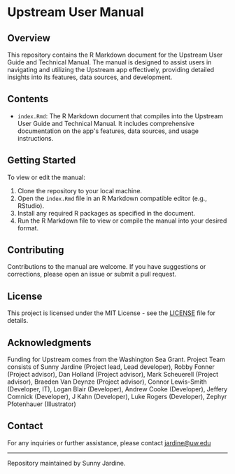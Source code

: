 # Upstream User Manual

## Overview

This repository contains the R Markdown document for the Upstream User Guide and Technical Manual. The manual is designed to assist users in navigating and utilizing the Upstream app effectively, providing detailed insights into its features, data sources, and development.

## Contents

- `index.Rmd`: The R Markdown document that compiles into the Upstream User Guide and Technical Manual. It includes comprehensive documentation on the app's features, data sources, and usage instructions.

## Getting Started

To view or edit the manual:

1. Clone the repository to your local machine.
2. Open the `index.Rmd` file in an R Markdown compatible editor (e.g., RStudio).
3. Install any required R packages as specified in the document.
4. Run the R Markdown file to view or compile the manual into your desired format.

## Contributing

Contributions to the manual are welcome. If you have suggestions or corrections, please open an issue or submit a pull request.

## License

This project is licensed under the MIT License - see the [LICENSE](LICENSE) file for details.

## Acknowledgments

Funding for Upstream comes from the Washington Sea Grant. Project Team consists of Sunny Jardine (Project lead, Lead developer), Robby Fonner (Project advisor), Dan Holland (Project advisor), Mark Scheuerell (Project advisor), Braeden Van Deynze (Project advisor), Connor Lewis-Smith (Developer, IT), Logan Blair (Developer), Andrew Cooke (Developer), Jeffery Comnick (Developer), J Kahn (Developer), Luke Rogers (Developer), Zephyr Pfotenhauer (Illustrator)

## Contact

For any inquiries or further assistance, please contact jardine@uw.edu

---

Repository maintained by Sunny Jardine.

